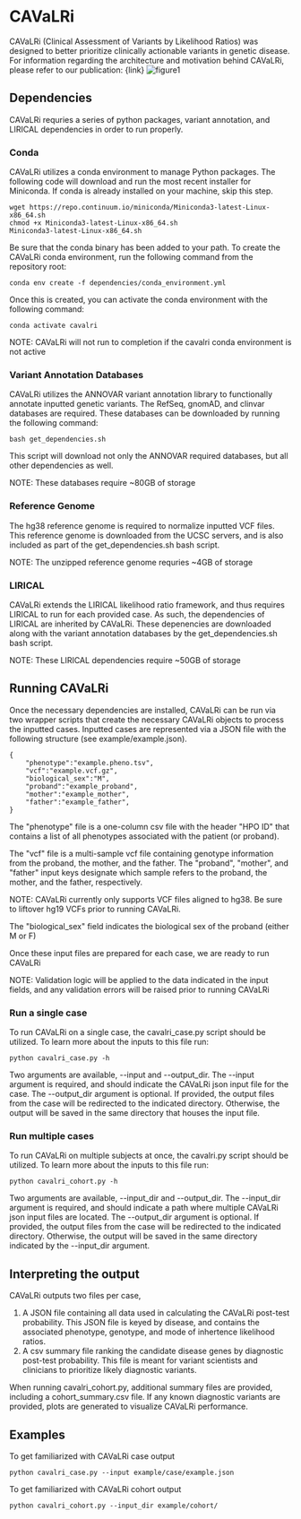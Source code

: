 # CAVaLRi
CAVaLRi (Clinical Assessment of Variants by Likelihood Ratios) was designed to better prioritize clinically actionable variants in genetic disease. For information regarding the architecture and motivation behind CAVaLRi, please refer to our publication: {link}
![figure1](https://user-images.githubusercontent.com/72405035/204615195-6b28be5c-64de-4c59-a27e-bb7aea0c3cb1.png)

## Dependencies
CAVaLRi requries a series of python packages, variant annotation, and LIRICAL dependencies in order to run properly.

### Conda
CAVaLRi utilizes a conda environment to manage Python packages. The following code will download and run the most recent installer for Miniconda. If conda is already installed on your machine, skip this step.
```
wget https://repo.continuum.io/miniconda/Miniconda3-latest-Linux-x86_64.sh
chmod +x Miniconda3-latest-Linux-x86_64.sh
Miniconda3-latest-Linux-x86_64.sh
```

Be sure that the conda binary has been added to your path. To create the CAVaLRi conda environment, run the following command from the repository root:
```
conda env create -f dependencies/conda_environment.yml
```

Once this is created, you can activate the conda environment with the following command:
```
conda activate cavalri
```

NOTE: CAVaLRi will not run to completion if the cavalri conda environment is not active

### Variant Annotation Databases
CAVaLRi utilizes the ANNOVAR variant annotation library to functionally annotate inputted genetic variants. The RefSeq, gnomAD, and clinvar databases are required. These databases can be downloaded by running the following command:
```
bash get_dependencies.sh
```

This script will download not only the ANNOVAR required databases, but all other dependencies as well.

NOTE: These databases require ~80GB of storage

### Reference Genome
The hg38 reference genome is required to normalize inputted VCF files. This reference genome is downloaded from the UCSC servers, and is also included as part of the get_dependencies.sh bash script.

NOTE: The unzipped reference genome requries ~4GB of storage

### LIRICAL
CAVaLRi extends the LIRICAL likelihood ratio framework, and thus requires LIRICAL to run for each provided case. As such, the dependencies of LIRICAL are inherited by CAVaLRi. These depenencies are downloaded along with the variant annotation databases by the get_dependencies.sh bash script.

NOTE: These LIRICAL dependencies require ~50GB of storage

## Running CAVaLRi
Once the necessary dependencies are installed, CAVaLRi can be run via two wrapper scripts that create the necessary CAVaLRi objects to process the inputted cases. Inputted cases are represented via a JSON file with the following structure (see example/example.json).
```
{
    "phenotype":"example.pheno.tsv",
    "vcf":"example.vcf.gz",
    "biological_sex":"M",
    "proband":"example_proband",
    "mother":"example_mother",
    "father":"example_father",
}
```

The "phenotype" file is a one-column csv file with the header "HPO ID" that contains a list of all phenotypes associated with the patient (or proband).

The "vcf" file is a multi-sample vcf file containing genotype information from the proband, the mother, and the father. The "proband", "mother", and "father" input keys designate which sample refers to the proband, the mother, and the father, respectively.

NOTE: CAVaLRi currently only supports VCF files aligned to hg38. Be sure to liftover hg19 VCFs prior to running CAVaLRi.

The "biological_sex" field indicates the biological sex of the proband (either M or F)

Once these input files are prepared for each case, we are ready to run CAVaLRi

NOTE: Validation logic will be applied to the data indicated in the input fields, and any validation errors will be raised prior to running CAVaLRi

### Run a single case
To run CAVaLRi on a single case, the cavalri_case.py script should be utilized. To learn more about the inputs to this file run:
```
python cavalri_case.py -h
```
Two arguments are available, --input and --output_dir. The --input argument is required, and should indicate the CAVaLRi json input file for the case. The --output_dir argument is optional. If provided, the output files from the case will be redirected to the indicated directory. Otherwise, the output will be saved in the same directory that houses the input file.

### Run multiple cases
To run CAVaLRi on multiple subjects at once, the cavalri.py script should be utilized. To learn more about the inputs to this file run:
```
python cavalri_cohort.py -h
```

Two arguments are available, --input_dir and --output_dir. The --input_dir argument is required, and should indicate a path where multiple CAVaLRi json input files are located. The --output_dir argument is optional. If provided, the output files from the case will be redirected to the indicated directory. Otherwise, the output will be saved in the same directory indicated by the --input_dir argument.

## Interpreting the output
CAVaLRi outputs two files per case,
1. A JSON file containing all data used in calculating the CAVaLRi post-test probability. This JSON file is keyed by disease, and contains the associated phenotype, genotype, and mode of inhertence likelihood ratios.
2. A csv summary file ranking the candidate disease genes by diagnostic post-test probability. This file is meant for variant scientists and clinicians to prioritize likely diagnostic variants.

When running cavalri_cohort.py, additional summary files are provided, including a cohort_summary.csv file. If any known diagnostic variants are provided, plots are generated to visualize CAVaLRi performance.

## Examples
To get familiarized with CAVaLRi case output
```
python cavalri_case.py --input example/case/example.json
```

To get familiarized with CAVaLRi cohort output
```
python cavalri_cohort.py --input_dir example/cohort/
```
